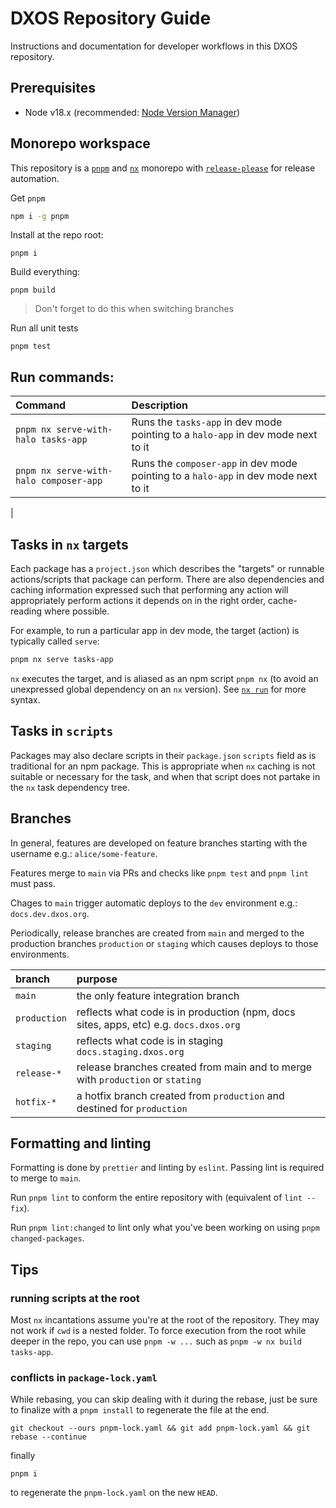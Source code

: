 # DXOS Repository Guide

Instructions and documentation for developer workflows in this DXOS repository.

## Prerequisites
- Node v18.x (recommended: [Node Version Manager](https://github.com/nvm-sh/nvm))
## Monorepo workspace
This repository is a [`pnpm`](https://pnpm.io/) and [`nx`](https://nx.dev/) monorepo with [`release-please`](https://github.com/googleapis/release-please) for release automation.

Get `pnpm`
```bash
npm i -g pnpm
```

Install at the repo root:
```
pnpm i
```
Build everything:
```
pnpm build
```

> Don't forget to do this when switching branches

Run all unit tests
```
pnpm test
```

## Run commands:
| Command | Description |
| :-- | :-- |
| `pnpm nx serve-with-halo tasks-app` | Runs the `tasks-app` in dev mode pointing to a `halo-app` in dev mode next to it |
| `pnpm nx serve-with-halo composer-app` | Runs the `composer-app` in dev mode pointing to a `halo-app` in dev mode next to it |
| 

## Tasks in `nx` targets
Each package has a `project.json` which describes the "targets" or runnable actions/scripts that package can perform. There are also dependencies and caching information expressed such that performing any action will appropriately perform actions it depends on in the right order, cache-reading where possible.

For example, to run a particular app in dev mode, the target (action) is typically called `serve`:
```bash
pnpm nx serve tasks-app
```

`nx` executes the target, and is aliased as an npm script `pnpm nx` (to avoid an unexpressed global dependency on an `nx` version). See [`nx run`](https://nx.dev/packages/nx/documents/run) for more syntax.

## Tasks in `scripts`
Packages may also declare scripts in their `package.json` `scripts` field as is traditional for an npm package. This is appropriate when `nx` caching is not suitable or necessary for the task, and when that script does not partake in the `nx` task dependency tree.

## Branches
In general, features are developed on feature branches starting with the username e.g.: `alice/some-feature`.

Features merge to `main` via PRs and checks like `pnpm test` and `pnpm lint` must pass.

Chages to `main` trigger automatic deploys to the `dev` environment e.g.: `docs.dev.dxos.org`.

Periodically, release branches are created from `main` and merged to the production branches `production` or `staging` which causes deploys to those environments.

| branch       | purpose                                                                               |
| :----------- | :------------------------------------------------------------------------------------ |
| `main`       | the only feature integration branch                                                   |
| `production` | reflects what code is in production (npm, docs sites, apps, etc) e.g. `docs.dxos.org` |
| `staging`    | reflects what code is in staging `docs.staging.dxos.org`                              |
| `release-*`  | release branches created from main and to merge with `production` or `stating`        |
| `hotfix-*`   | a hotfix branch created from `production` and destined for `production`               |

## Formatting and linting

Formatting is done by `prettier` and linting by `eslint`. Passing lint is required to merge to `main`.

Run `pnpm lint` to conform the entire repository with (equivalent of `lint --fix`).

Run `pnpm lint:changed` to lint only what you've been working on using `pnpm changed-packages`.

## Tips

### running scripts at the root
Most `nx` incantations assume you're at the root of the repository. They may not work if `cwd` is a nested folder. To force execution from the root while deeper in the repo, you can use `pnpm -w ...` such as `pnpm -w nx build tasks-app`.
### conflicts in `package-lock.yaml`
While rebasing, you can skip dealing with it during the rebase, just be sure to finalize with a `pnpm install` to regenerate the file at the end.
```
git checkout --ours pnpm-lock.yaml && git add pnpm-lock.yaml && git rebase --continue
```
finally
```
pnpm i
``` 
to regenerate the `pnpm-lock.yaml` on the new `HEAD`.